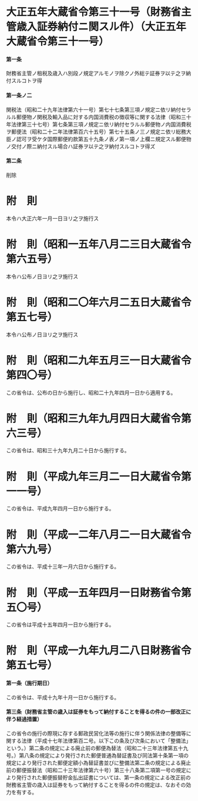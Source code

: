 # 大正五年大蔵省令第三十一号（財務省主管歳入証券納付ニ関スル件）（大正五年大蔵省令第三十一号）
#### 第一条
財務省主管ノ租税及歳入ハ別段ノ規定アルモノヲ除クノ外総テ証券ヲ以テ之ヲ納付スルコトヲ得
#### 第一条ノ二
関税法（昭和二十九年法律第六十一号）第七十七条第三項ノ規定ニ依リ納付セラルル郵便物ノ関税及輸入品に対する内国消費税の徴収等に関する法律（昭和三十年法律第三十七号）第七条第三項ノ規定ニ依リ納付セラルル郵便物ノ内国消費税ヲ郵便法（昭和二十二年法律第百六十五号）第七十五条ノ三ノ規定ニ依リ総務大臣ノ認可ヲ受ケタ国際郵便約款第五十九条ノ表ノ第一項ノ上欄ニ規定スル郵便物ノ交付ノ際ニ納付スル場合ハ証券ヲ以テ之ヲ納付スルコトヲ得ズ
#### 第二条
削除
# 附　則
本令ハ大正六年一月一日ヨリ之ヲ施行ス
# 附　則（昭和一五年八月二三日大蔵省令第六五号）
本令ハ公布ノ日ヨリ之ヲ施行ス
# 附　則（昭和二〇年六月二五日大蔵省令第五七号）
本令ハ公布ノ日ヨリ之ヲ施行ス
# 附　則（昭和二九年五月三一日大蔵省令第四〇号）
この省令は、公布の日から施行し、昭和二十九年四月一日から適用する。
# 附　則（昭和三九年九月四日大蔵省令第六三号）
この省令は、昭和三十九年九月二十日から施行する。
# 附　則（平成九年三月二一日大蔵省令第一一号）
この省令は、平成九年四月一日から施行する。
# 附　則（平成一二年八月二一日大蔵省令第六九号）
この省令は、平成十三年一月六日から施行する。
# 附　則（平成一五年四月一日財務省令第五〇号）
この省令は平成十五年四月一日から施行する。
# 附　則（平成一九年九月二八日財務省令第五七号）
#### 第一条（施行期日）
この省令は、平成十九年十月一日から施行する。
#### 第三条（財務省主管の歳入は証券をもって納付することを得るの件の一部改正に伴う経過措置）
この省令の施行の際現に存する郵政民営化法等の施行に伴う関係法律の整備等に関する法律（平成十七年法律第百二号。以下この条及び次条において「整備法」という。）第二条の規定による廃止前の郵便為替法（昭和二十三年法律第五十九号。）第八条の規定により発行された郵便普通為替証書及び同法第十条第一項の規定により発行された郵便定額小為替証書並びに整備法第二条の規定による廃止前の郵便振替法（昭和二十三年法律第六十号）第三十八条第二項第一号の規定により発行された郵便振替貯金払出証書については、第一条の規定による改正前の財務省主管の歳入は証券をもって納付することを得るの件の規定は、なおその効力を有する。
